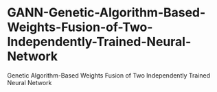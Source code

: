 # GANN-Genetic-Algorithm-Based-Weights-Fusion-of-Two-Independently-Trained-Neural-Network
Genetic Algorithm-Based Weights Fusion of Two Independently Trained Neural Network
